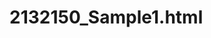 # 2132150_Sample1.html

<!doctype html>
<HTML>

<HEAD>
	<meta charset="UTF-8">
	<title>JavaScriptの基礎</title>
</HEAD>

<BODY>
    <script type="text/javascript">
        today = new Date();
        document.write(today);
        document.write("<h1>コンピュータグラフィックス</h1>");
        document.write("<p>担当　中村直人</p>");
        document.write("<p>この授業では、WebGLを用いてコンピュータグラフィックスを作成します。</p>");
    
        var image = new Image(128,128); //image オブジェクトの作成
        image.src = "ganba.png"; //imageのソースの指定
        document.body.appendChild(image); //imageをDOM要素に組み込む
    </script>

</BODY>

</HTML>
